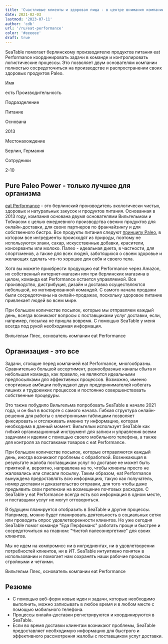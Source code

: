 ```yaml
---
title: 'Счастливые клиенты и здоровая пища - в центре внимания компании eat Performance - SeaTable'
date: 2021-02-03
lastmod: '2023-07-11'
author: 'cdb'
url: '/ru/eat-performance'
color: '#eeeeee'
draft: true
---
```


SeaTable помогает берлинскому производителю продуктов питания eat Performance координировать задачи в команде и контролировать логистические процессы. Это позволяет двум основателям компании полностью сосредоточиться на производстве и распространении своих здоровых продуктов Paleo.

Имя

есть Производительность

Подразделение

Питание

Основана

2013

Местонахождение

Берлин, Германия

Сотрудники

2-10

## Pure Paleo Power - только лучшее для организма

[eat Performance](https://eat-performance.com/) - это берлинский производитель экологически чистых, здоровых и натуральных закусок и продуктов питания. Основанная в 2013 году, компания основана двумя основателями Вильгельмом и Тобиасом с целью ежедневного производства свежих продуктов для онлайн-доставки, для своих партнеров по франчайзингу и для собственного бистро. Все продукты питания следуют [принципу Paleo](https://eat-performance.com/eat-LIFESTYLE/Vorteile-von-Paleo/), в котором все ингредиенты происходят из природы, поэтому не используются злаки, сахар, искусственные добавки, красители, консерванты или молоко. Палео - идеальная диета, в частности, для спортсменов, а также для всех людей, заботящихся о своем здоровье и желающих сделать что-то хорошее для себя и своего тела.

Хотя вы можете приобрести продукцию eat Performance через Amazon, их собственный интернет-магазин или три берлинских магазина в целом, команда eat Performance остается управляемой. Все производство, дистрибуция, дизайн и доставка осуществляются небольшой, но мотивированной командой. С самого начала продажи были сосредоточены на онлайн-продажах, поскольку здоровое питание привлекает людей во всем мире.

При большом количестве посылок, которые мы отправляем каждый день, всегда возникают вопросы с поставщиками услуг доставки, если, например, посылка не пришла вовремя. С помощью SeaTable у меня всегда под рукой необходимая информация.

Вильгельм Плес, основатель компании eat Performance

## Организация - это все

Задачи, стоящие перед компанией eat Performance, многообразны. Сравнительно большой ассортимент, разнообразные каналы сбыта и небольшая команда, как правило, не являются идеальными предпосылками для эффективных процессов. Возможно, именно спортивные амбиции побуждают двух предпринимателей избегать лишних и трудоемких процессов и постоянно совершенствовать собственные процедуры.

Это также побудило Вильгельма попробовать SeaTable в начале 2021 года, и он был в восторге с самого начала. Гибкая структура онлайн-решения для работы с электронными таблицами позволяет фиксировать и отслеживать именно ту информацию, которая необходима в данный момент. Вильгельм использует SeaTable как гибкий организационный инструмент для записи и управления всеми задачами и идеями с помощью своего мобильного телефона, а также для контроля за поставками товаров с eat Performance.

При большом количестве посылок, которые отправляются каждый день, иногда возникают проблемы с обработкой. Возникающая в результате жалоба поставщикам услуг по доставке не может быть приятной и, вероятно, направлена на то, чтобы клиенты просто не жаловались или списали посылку. Таким образом, eat Performance вынуждена предоставлять всю информацию, такую как получатель, номер доставки и доказательство отправки, для того чтобы даже предъявить свои претензии на возмещение почтовых расходов. С SeaTable у eat Performance всегда есть вся информация в одном месте, и поставщики услуг не могут отговориться.

В будущем планируется отобразить в SeaTable и другие процессы. Например, можно будет планировать деятельность в социальных сетях или проводить опрос удовлетворенности клиентов. Но уже сегодня SeaTable помог команде "Еда Перфоманс" работать проще и быстрее и сосредоточиться на главном: "Чистой палеоэнергетике" для своих клиентов.

Мы не идем на компромисс ни в ингредиентах, ни в удовлетворении потребностей клиентов, ни в ИТ. SeaTable интуитивно понятен в использовании и помогает нам сохранять наши рабочие процессы стройными и четкими.

Вильгельм Плес, основатель компании eat Performance

## Резюме

- С помощью веб-форм новые идеи и задачи, которые необходимо выполнить, можно записывать в любое время и в любом месте с помощью мобильного телефона.
- Процессы онлайн-доставки регистрируются и координируются в SeaTable.
- Если во время доставки клиентам возникают проблемы, SeaTable предоставляет необходимую информацию для быстрого и эффективного рассмотрения жалобы с поставщиком услуг доставки.
